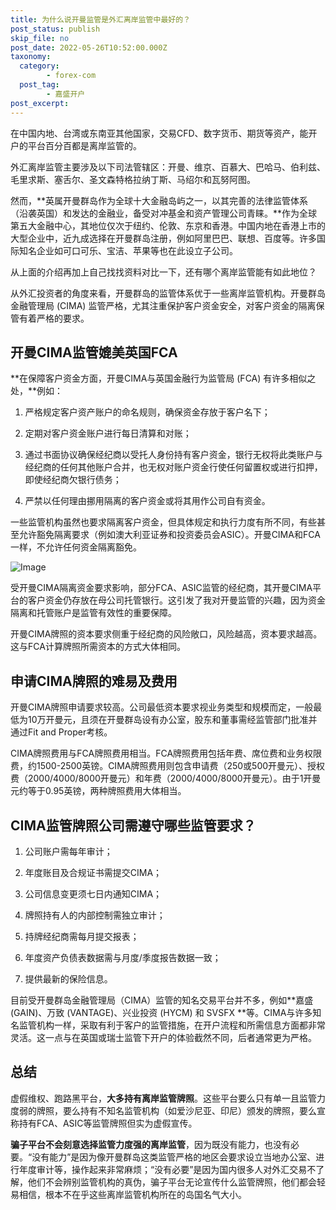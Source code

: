 ```yaml
---
title: 为什么说开曼监管是外汇离岸监管中最好的？
post_status: publish
skip_file: no
post_date: 2022-05-26T10:52:00.000Z
taxonomy:
  category:
        - forex-com
  post_tag:
        - 嘉盛开户
post_excerpt: 
---
```

在中国内地、台湾或东南亚其他国家，交易CFD、数字货币、期货等资产，能开户的平台百分百都是离岸监管的。

外汇离岸监管主要涉及以下司法管辖区：开曼、维京、百慕大、巴哈马、伯利兹、毛里求斯、塞舌尔、圣文森特格拉纳丁斯、马绍尔和瓦努阿图。

然而，**英属开曼群岛作为全球十大金融岛屿之一，以其完善的法律监管体系（沿袭英国）和发达的金融业，备受对冲基金和资产管理公司青睐。**作为全球第五大金融中心，其地位仅次于纽约、伦敦、东京和香港。中国内地在香港上市的大型企业中，近九成选择在开曼群岛注册，例如阿里巴巴、联想、百度等。许多国际知名企业如可口可乐、宝洁、苹果等也在此设立子公司。

从上面的介绍再加上自己找找资料对比一下，还有哪个离岸监管能有如此地位？

从外汇投资者的角度来看，开曼群岛的监管体系优于一些离岸监管机构。开曼群岛金融管理局 (CIMA) 监管严格，尤其注重保护客户资金安全，对客户资金的隔离保管有着严格的要求。

## 开曼CIMA监管媲美英国FCA

**在保障客户资金方面，开曼CIMA与英国金融行为监管局 (FCA) 有许多相似之处，**例如：

1. 严格规定客户资产账户的命名规则，确保资金存放于客户名下；

1. 定期对客户资金账户进行每日清算和对账；

1. 通过书面协议确保经纪商以受托人身份持有客户资金，银行无权将此类账户与经纪商的任何其他账户合并，也无权对账户资金行使任何留置权或进行扣押，即使经纪商欠银行债务；

1. 严禁以任何理由挪用隔离的客户资金或将其用作公司自有资金。

一些监管机构虽然也要求隔离客户资金，但具体规定和执行力度有所不同，有些甚至允许豁免隔离要求（例如澳大利亚证券和投资委员会ASIC）。开曼CIMA和FCA一样，不允许任何资金隔离豁免。

![Image](https://prod-files-secure.s3.us-west-2.amazonaws.com/39ed1227-6d7d-4570-be36-9ccd4a2c4241/bd849744-3fcb-4a37-8312-357962c8f065/image.png?X-Amz-Algorithm=AWS4-HMAC-SHA256&X-Amz-Content-Sha256=UNSIGNED-PAYLOAD&X-Amz-Credential=ASIAZI2LB466XL45JW56%2F20250217%2Fus-west-2%2Fs3%2Faws4_request&X-Amz-Date=20250217T221401Z&X-Amz-Expires=3600&X-Amz-Security-Token=IQoJb3JpZ2luX2VjEFUaCXVzLXdlc3QtMiJIMEYCIQC1n4ZS7JFrHVCdBmC2FKlEwoja1xhkzX0R1%2FlEtH30BAIhAO4Xk4xJfGYpJF2cmg7ag0DJyWyclQwDZXxeWAigSPr4Kv8DCH4QABoMNjM3NDIzMTgzODA1IgxI3SQRQHyZupeVq84q3AMLAfNWigyaPHOW5QgSc0gIiToC0Hq%2FWDW08BMim9iIZUq2voLYkYDWoAqBrtJdTzVkHUhM%2Bvxz5gsRJiiMeUjolpZUo8h%2BrIAN9KRvC0dgrya0XiisHnwEg0Mnop7EmeDCC6GLcy%2BSZzp%2BvL0U5PcogKH%2Ft6uiwYFsKqUNAoL7JSKKhrpxYT01sgHNGxiwHC40Bjm4QI1DOM%2B1aj0j3C57%2FQBZwEu2TMXRMOeWow5GbrRBAnEIbhwj8sqQpc1%2Fm3XlchivBC5AKqSjdC1WIFOIK%2BTgznt3dno7Ew9GEAjO7Qh6MhvvG21Q761YTM1IeamGREnlKKAfBZJPiLj77DJNDijhshi%2FZNfRi5raTHzU3%2BrZNZl85RCotWi0qwpBM%2BIyMXf0EzKt%2F9f%2BIBU72n8ZjdhMXsY7WclcRT02xQX9RMWTq7vd%2BJuWE%2BkONdR7YFqWh06P48wv%2BxluFptvm4KLJgnxUzTB4YdW55FMIMwA2seWV3rvOc6%2By8Rp5PK87RtftlHA%2BGXDThVcC%2BFD2%2F%2FeuC9IEbp22BaZdrDTvOyfJWayygC2xxP2cBFP1HZ47Ds1LRw8Ao8GdfGHDy26ASTWDJiLTAoPb2jw50XkvHBzJ0peD2lawC%2FAUMAGazCYyM69BjqkAUlxdk2uiKvt5HVrjjYdgr3B88i0xpEEucMwrXk58bthXjTb7cd%2BrEZSpOobgXVcAyfVBb9tW5ioue1ZZs3xoaHDHxGym4YNYa3%2BpAg79qJ%2FixDHGewAWeOrRRs2mwGXoTjVUUg9RCSOaQS%2F4UrLALS32idLT4zZYLA2qDwiTH%2B7EsC5Hub8YHbTOACqtOXQRKWcOPJCwI1oKREfQwabTF9vX9wz&X-Amz-Signature=f623b9352c7ee1379da0fd13f16fe81c67b19bd21a53d21599419ae20cd4e953&X-Amz-SignedHeaders=host&x-id=GetObject)

受开曼CIMA隔离资金要求影响，部分FCA、ASIC监管的经纪商，其开曼CIMA平台的客户资金仍存放在母公司托管银行。这引发了我对开曼监管的兴趣，因为资金隔离和托管账户是监管有效性的重要保障。

开曼CIMA牌照的资本要求侧重于经纪商的风险敞口，风险越高，资本要求越高。这与FCA计算牌照所需资本的方式大体相同。

## **申请CIMA牌照的难易及费用**

开曼CIMA牌照申请要求较高。公司最低资本要求视业务类型和规模而定，一般最低为10万开曼元，且须在开曼群岛设有办公室，股东和董事需经监管部门批准并通过Fit and Proper考核。

CIMA牌照费用与FCA牌照费用相当。FCA牌照费用包括年费、席位费和业务权限费，约1500-2500英镑。CIMA牌照费用则包含申请费（250或500开曼元）、授权费（2000/4000/8000开曼元）和年费（2000/4000/8000开曼元）。由于1开曼元约等于0.95英镑，两种牌照费用大体相当。

## CIMA监管牌照公司需遵守哪些监管要求？

1. 公司账户需每年审计；

1. 年度账目及合规证书需提交CIMA；

1. 公司信息变更须七日内通知CIMA；

1. 牌照持有人的内部控制需独立审计；

1. 持牌经纪商需每月提交报表；

1. 年度资产负债表数据需与月度/季度报告数据一致；

1. 提供最新的保险信息。

目前受开曼群岛金融管理局（CIMA）监管的知名交易平台并不多，例如**嘉盛 (GAIN)、万致 (VANTAGE)、兴业投资 (HYCM) 和 SVSFX **等。CIMA与许多知名监管机构一样，采取有利于客户的监管措施，在开户流程和所需信息方面都非常灵活。这一点与在英国或瑞士监管下开户的体验截然不同，后者通常更为严格。

## 总结

虚假维权、跑路黑平台，**大多持有离岸监管牌照**。这些平台要么只有单一且监管力度弱的牌照，要么持有不知名监管机构（如爱沙尼亚、印尼）颁发的牌照，要么宣称持有FCA、ASIC等监管牌照但实为虚假宣传。

**骗子平台不会刻意选择监管力度强的离岸监管**，因为既没有能力，也没有必要。“没有能力”是因为像开曼群岛这类监管严格的地区会要求设立当地办公室、进行年度审计等，操作起来非常麻烦；“没有必要”是因为国内很多人对外汇交易不了解，他们不会辨别监管机构的真伪，骗子平台无论宣传什么监管牌照，他们都会轻易相信，根本不在乎这些离岸监管机构所在的岛国名气大小。